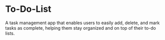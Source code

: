 # To-Do-List
A task management app that enables users to easily add, delete, and mark tasks as complete, helping them stay organized and on top of their to-do lists.
